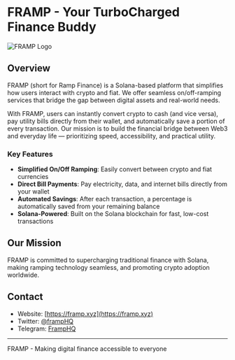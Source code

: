 # FRAMP - Your TurboCharged Finance Buddy

![FRAMP Logo]([/public/framp_cover.jpg](https://github.com/FrampFi/framp-backend/blob/main/public/framp_cover.jpg))

## Overview

FRAMP (short for Ramp Finance) is a Solana-based platform that simplifies how users interact with crypto and fiat. We offer seamless on/off-ramping services that bridge the gap between digital assets and real-world needs.

With FRAMP, users can instantly convert crypto to cash (and vice versa), pay utility bills directly from their wallet, and automatically save a portion of every transaction. Our mission is to build the financial bridge between Web3 and everyday life — prioritizing speed, accessibility, and practical utility.

### Key Features

- **Simplified On/Off Ramping**: Easily convert between crypto and fiat currencies
- **Direct Bill Payments**: Pay electricity, data, and internet bills directly from your wallet
- **Automated Savings**: After each transaction, a percentage is automatically saved from your remaining balance
- **Solana-Powered**: Built on the Solana blockchain for fast, low-cost transactions

## Our Mission

FRAMP is committed to supercharging traditional finance with Solana, making ramping technology seamless, and promoting crypto adoption worldwide.

## Contact

- Website: [https://framp.xyz](https://framp.xyz)
- Twitter: [@frampHQ](https://twitter.com/frampHQ)
- Telegram: [FrampHQ](https://t.me/FrampHQ)

---

FRAMP - Making digital finance accessible to everyone 
